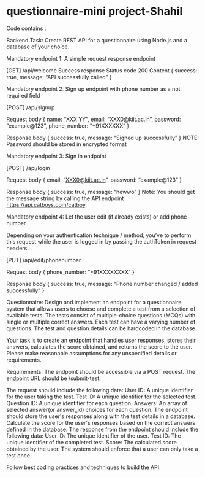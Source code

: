 # questionnaire-mini project-Shahil
 
Code contains :

Backend Task: Create REST API for a questionnaire using Node.js and a database of your choice.


Mandatory endpoint 1: A simple request response endpoint

[GET] /api/welcome
Success response
Status code 200
Content
{
	success: true,
	message: “API successfully called”
}

Mandatory endpoint 2: Sign up endpoint with phone number as a not required field

[POST] /api/signup

Request body
{
	name: “XXX  YY”,
	email: “XXX0@kiit.ac.in”,
	password: “example@123”,
	phone_number: “+91XXXXXX”
}

Response body
{
	success: true,
	message: “Signed up successfully”
}
NOTE: Password should be stored in encrypted format

Mandatory endpoint 3: Sign in endpoint

[POST] /api/login

Request body
{
email: “XXX0@kiit.ac.in”,
password: “example@123”
}



Response body
{
success: true,
message: “hewwo”
}
Note: You should get the message string by calling the API endpoint https://api.catboys.com/catboy.


Mandatory endpoint 4: Let the user edit (if already exists) or add phone number

Depending on your authentication technique / method, you’ve to perform this request while the user is logged in by passing the authToken in request headers.

[PUT] /api/edit/phonenumber

Request body
{
phone_number: “+91XXXXXXXX”
}



Response body
{
success: true,
message: “Phone number changed / added successfully”
}

Questionnaire: Design and implement an endpoint for a questionnaire system that allows users to choose and complete a test from a selection of available tests. The tests consist of multiple-choice questions (MCQs) with single or multiple correct answers. Each test can have a varying number of questions. The test and question details can be hardcoded in the database.

Your task is to create an endpoint that handles user responses, stores their answers, calculates the score obtained, and returns the score to the user. Please make reasonable assumptions for any unspecified details or requirements.

Requirements:
The endpoint should be accessible via a POST request.
The endpoint URL should be /submit-test.

The request should include the following data:
User ID: A unique identifier for the user taking the test.
Test ID: A unique identifier for the selected test.
Question ID: A unique identifier for each question.
Answers: An array of selected answer(or answer_id) choices for each question.
The endpoint should store the user's responses along with the test details in a database.
Calculate the score for the user's responses based on the correct answers defined in the database.
The response from the endpoint should include the following data:
User ID: The unique identifier of the user.
Test ID: The unique identifier of the completed test.
Score: The calculated score obtained by the user.
The system should enforce that a user can only take a test once.

Follow best coding practices and techniques to build the API.
